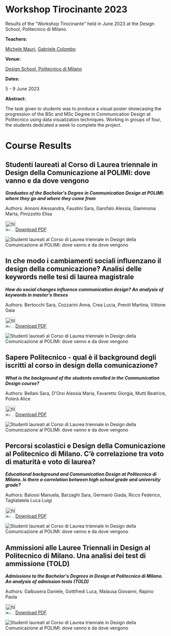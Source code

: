# Workshop Tirocinante 2023

Results of the "Workshop Tirocinante" held in June 2023 at the Design School, Politecnico di Milano.

**Teachers:**

[Michele Mauri](https://orcid.org/0000-0003-1189-9624), [Gabriele Colombo](https://orcid.org/0000-0003-0845-1757)

**Venue:**

[Design School, Politecnico di Milano](https://www.designdellacomunicazione.polimi.it/en/ddc-eng/)

**Dates:**

5 - 9 June 2023

**Abstract:**

The task given to students was to produce a visual poster showcasing the progression of the BSc and MSc Degree in Communication Design at Politecnico using data visualization techniques. Working in groups of four, the students dedicated a week to complete the project.

# Course Results

## Studenti laureati al Corso di Laurea triennale in Design della Comunicazione al POLIMI: dove vanno e da dove vengono

**_Graduates of the Bachelor's Degree in Communication Design at POLIMI: where they go and where they come from_**

Authors: Annoni Alessandra, Faustini Sara, Garofalo Alessia, Giammona Marta, Pinizzotto Elisa

[<img src="assets/file-pdf-regular.svg" alt="file-pdf-regular" width="32" />Download PDF](pdf/group-01.pdf)

![Studenti laureati al Corso di Laurea triennale in Design della Comunicazione al POLIMI: dove vanno e da dove vengono](images/group-01.jpg)

## In che modo i cambiamenti sociali influenzano il design della comunicazione? Analisi delle keywords nelle tesi di laurea magistrale

**_How do social changes influence communication design? An analysis of keywords in master's theses_**

Authors: Bertocchi Sara, Cozzarini Anna, Crea Lucia, Previti Martina, Vittone Gaia

[<img src="assets/file-pdf-regular.svg" alt="file-pdf-regular" width="32" />Download PDF](pdf/group-02.pdf)

![Studenti laureati al Corso di Laurea triennale in Design della Comunicazione al POLIMI: dove vanno e da dove vengono](images/group-02.jpg)

## Sapere Politecnico - qual è il background degli iscritti al corso in design della comunicazione?

**_What is the background of the students enrolled in the Communication Design course?_**

Authors: Bellani Sara, D'Orsi Alessia Maria, Favaretto Giorgia, Mutti Beatrice, Polerà Alice

[<img src="assets/file-pdf-regular.svg" alt="file-pdf-regular" width="32" />Download PDF](pdf/group-03.pdf)

![Studenti laureati al Corso di Laurea triennale in Design della Comunicazione al POLIMI: dove vanno e da dove vengono](images/group-03.jpg)

## Percorsi scolastici e Design della Comunicazione al Politecnico di Milano. C’è correlazione tra voto di maturità e voto di laurea?

**_Educational background and Communication Design at Politecnico di Milano. Is there a correlation between high school grade and university grade?_**

Authors: Balossi Manuela, Barzaghi Sara, Germanò Giada, Ricco Federico, Taglialatela Luca Luigi

[<img src="assets/file-pdf-regular.svg" alt="file-pdf-regular" width="32" />Download PDF](pdf/group-04.pdf)

![Studenti laureati al Corso di Laurea triennale in Design della Comunicazione al POLIMI: dove vanno e da dove vengono](images/group-04.jpg)

## Ammissioni alle Lauree Triennali in Design al Politecnico di Milano. Una analisi dei test di ammissione (TOLD)

**_Admissions to the Bachelor's Degrees in Design at Politecnico di Milano. An analysis of admission tests (TOLD)_**

Authors: Galbusera Daniele, Gottifredi Luca, Malausa Giovanni, Rapino Paola

[<img src="assets/file-pdf-regular.svg" alt="file-pdf-regular" width="32" />Download PDF](pdf/group-05.pdf)

![Studenti laureati al Corso di Laurea triennale in Design della Comunicazione al POLIMI: dove vanno e da dove vengono](images/group-05.jpg)
